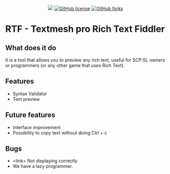 <p align="center">
<!--- # Issue counter -->
    <a href="https://github.com/ImUrX/richtext-js/issues"><img src="https://img.shields.io/github/issues/ImUrX/richtext-js?color=red&style=for-the-badge"></a>
<!--- # Download counter
    <a href="https://github.com/cerberusServers/TranquilizerGun/releases"><img alt="GitHub all releases" src="https://img.shields.io/github/downloads/cerberusServers/TranquilizerGun/total?style=for-the-badge"></a>-->
<!--- # Repository license -->
   <a href="https://github.com/ImUrX/richtext-js/blob/master/LICENSE"><img alt="GitHub license" 
src="https://img.shields.io/github/license/ImUrX/richtext-js?style=for-the-badge"></a>
<!--- # Forks counter -->
   <a href="https://github.com/ImUrX/richtext-js/network"><img alt="GitHub forks" src="https://img.shields.io/github/forks/ImUrX/richtext-js?style=for-the-badge"></a>
<!--- # Latest release, includes pre-release 
   <a href="https://github.com/ImUrX/richtext-js/releases"><img alt="GitHub release (latest by date)" src="https://img.shields.io/github/v/release/ImUrX/richtext-js?label=Last%20release&style=for-the-badge"></a>-->
</p>

# RTF - Textmesh pro **R**ich **T**ext **F**iddler

## What does it do 

It is a tool that allows you to preview any rich text, useful for SCP:SL owners or programmers (or any other game that uses Rich Text).

## Features
- Syntax Validator
- Text preview
## Future features
- Interface improvement
- Possibility to copy text without doing Ctrl + c

## Bugs
- \<link> Not displaying correctly
- We have a lazy programmer.
